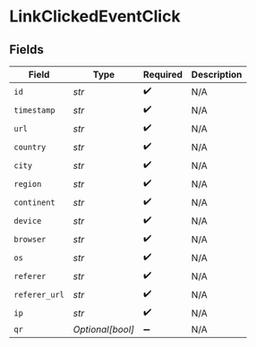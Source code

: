 # LinkClickedEventClick


## Fields

| Field              | Type               | Required           | Description        |
| ------------------ | ------------------ | ------------------ | ------------------ |
| `id`               | *str*              | :heavy_check_mark: | N/A                |
| `timestamp`        | *str*              | :heavy_check_mark: | N/A                |
| `url`              | *str*              | :heavy_check_mark: | N/A                |
| `country`          | *str*              | :heavy_check_mark: | N/A                |
| `city`             | *str*              | :heavy_check_mark: | N/A                |
| `region`           | *str*              | :heavy_check_mark: | N/A                |
| `continent`        | *str*              | :heavy_check_mark: | N/A                |
| `device`           | *str*              | :heavy_check_mark: | N/A                |
| `browser`          | *str*              | :heavy_check_mark: | N/A                |
| `os`               | *str*              | :heavy_check_mark: | N/A                |
| `referer`          | *str*              | :heavy_check_mark: | N/A                |
| `referer_url`      | *str*              | :heavy_check_mark: | N/A                |
| `ip`               | *str*              | :heavy_check_mark: | N/A                |
| `qr`               | *Optional[bool]*   | :heavy_minus_sign: | N/A                |